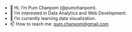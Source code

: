 - 👋 Hi, I’m Pum Chanpom (@pumchanpom).
- 👀 I’m interested in Data Analytics and Web Development.
- 🌱 I’m currently learning data visualization.
- 📫 How to reach me: pum.chanpom@gmail.com

<!---
pumchanpom/pumchanpom is a ✨ special ✨ repository because its `README.md` (this file) appears on your GitHub profile.
You can click the Preview link to take a look at your changes.
--->
